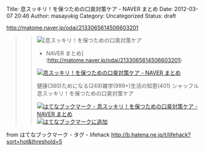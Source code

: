 Title: 息スッキリ！を保つための口臭対策ケア - NAVER まとめ
Date: 2012-03-07 20:46
Author: masayukig
Category: Uncategorized
Status: draft

<http://matome.naver.jp/odai/2133065614506603201>  
  
  

> > ![](http://cdn-ak.favicon.st-hatena.com/?url=http%3A%2F%2Fmatome.naver.jp%2F)[息スッキリ！を保つための口臭対策ケア
> > - NAVER まとめ](http://matome.naver.jp/odai/2133065614506603201)
> >
> > [![息スッキリ！を保つための口臭対策ケア - NAVER
> > まとめ](http://cdn-ak.b.st-hatena.com/entryimage/84263609-1331089999.jpg "息スッキリ！を保つための口臭対策ケア - NAVER まとめ")](http://matome.naver.jp/odai/2133065614506603201)
> >
> > 健康(380)ためになる(249)雑学(999+)生活の知恵(401) シャッフル
> > 息スッキリ！を保つための口臭対策ケア
> >
> > [![はてなブックマーク - 息スッキリ！を保つための口臭対策ケア - NAVER
> > まとめ](http://b.hatena.ne.jp/entry/image/http://matome.naver.jp/odai/2133065614506603201 "はてなブックマーク - 息スッキリ！を保つための口臭対策ケア - NAVER まとめ")](http://b.hatena.ne.jp/entry/http://matome.naver.jp/odai/2133065614506603201)
> > [![はてなブックマークに追加](http://b.hatena.ne.jp/images/append.gif "はてなブックマークに追加")](http://b.hatena.ne.jp/append?http://matome.naver.jp/odai/2133065614506603201)

  
  
from はてなブックマーク - タグ - lifehack
<http://b.hatena.ne.jp/t/lifehack?sort=hot&threshold=5>
